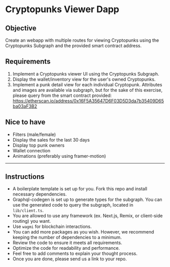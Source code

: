 # Cryptopunks Viewer Dapp

## Objective

Create an webapp with multiple routes for viewing Cryptopunks using the Cryptopunks Subgraph and the provided smart contract address.

## Requirements

1. Implement a Cryptopunks viewer UI using the Cryptopunks Subgraph.
2. Display the wallet/inventory view for the user's owned Cryptopunks.
3. Implement a punk detail view for each individual Cryptopunk. Attributes and images are available via subgraph, but for the sake of this exercise, please query from the smart contract provided: https://etherscan.io/address/0x16F5A35647D6F03D5D3da7b35409D65ba03aF3B2

## Nice to have

- Filters (male/female)
- Display the sales for the last 30 days
- Display top punk owners
- Wallet connection
- Animations (preferably using framer-motion)

---

## Instructions

- A boilerplate template is set up for you. Fork this repo and install necessary dependencies.
- Graphql-codegen is set up to generate types for the subgraph. You can use the generated code to query the subgraph, located in `lib/client.ts`.
- You are allowed to use any framework (ex. Next.js, Remix, or client-side routing) you want.
- Use `wagmi` for blockchain interactions.
- You can add more packages as you wish. However, we recommend keeping the number of dependencies to a minimum.
- Review the code to ensure it meets all requirements.
- Optimize the code for readability and performance.
- Feel free to add comments to explain your thought process.
- Once you are done, please send us a link to your repo.
